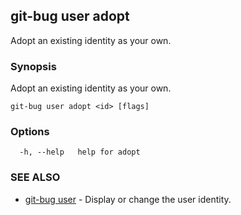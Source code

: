 ## git-bug user adopt

Adopt an existing identity as your own.

### Synopsis

Adopt an existing identity as your own.

```
git-bug user adopt <id> [flags]
```

### Options

```
  -h, --help   help for adopt
```

### SEE ALSO

* [git-bug user](git-bug_user.md)	 - Display or change the user identity.

